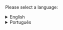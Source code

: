 Please select a language: 

<details>
  <summary> English  </summary>

# Netflix-API
The application is an API that provides functionality related to the Netflix catalog, including movies and TV shows. The API is implemented using the Spring Boot framework in Java.

### Features
1. Select all Movies <br/>
Endpoint: GET /api/films <br/>
Description: Returns all the films in the catalog.
2. Select all TV shows<br/>
Endpoint: GET /api/tvshows <br/>
Description: Returns all the TV shows in the catalog.
3. Select by name <br/>
Endpoint: GET /api/{name} <br/>
Description: Returns the shows that match the name provided.
4. Select by release year <br/>
Endpoint: GET /api/{year} <br/>
Description: Returns the shows whose release year is greater than or equal to the value provided.
5. Select by note <br/>
Endpoint: GET /api/notaMaiorIgual/{nota} <br/>
Description: Returns the shows whose note is greater than or equal to the value provided.
6. Register a show <br/>
Endpoint: POST /api <br/>
Description: Adds a new show to the catalog. <br/>
Request body: Show object containing the details of the show to be registered.
7. Editing a show <br/>
Endpoint: PUT /api <br/>
Description: Edits the details of an existing show in the catalog. <br/>
Request body: Show object containing the updated show details.
8. Remove a show <br/>
Endpoint: DELETE /api/{id} <br/>
Description: Removes a show from the catalog based on the ID provided. <br/>
Parameter: id - ID of the show to be removed.
9. Sort shows by name <br/>
Endpoint: GET /api/odernarNomes <br/>
Description: Returns the shows in the catalog sorted alphabetically by title.
10.   Show counter <br/>
Endpoint: GET /api/counter <br/>
Description: Returns the total number of shows in the catalog.
11.  Movie counter <br/>
Endpoint: GET /api/films/counter <br/>
Description: Returns the total number of movies in the catalog.
12.  TV shows counter <br/>
Endpoint: GET /api/tvshows/counter <br/>
Description: Returns the total number of TV shows in the catalog.
13.  API status <br/>
Endpoint: GET /status <br/>
Description: Returns the API status. <br/>
Response: ResponseEntity with HTTP status 201 (CREATED).
14.  Home <br/>
Endpoint: GET /      <br/>
Description: Returns a welcome message.
15.  Welcome <br/>
Endpoint: GET /welcome <br/>
Description: Returns a generic welcome message.
16.  Welcome with Name <br/>
Endpoint: GET /welcome/{name}  <br/>
Description: Returns a personalized welcome message based on the name provided.<br/>
Parameter: name - Name to customize the welcome message. Select all movies

### Project structure
The application is organized into packages as follows:<br/>
br.com.projeto.api.controle: Contains the REST controllers that define the API endpoints. <br/>
br.com.projeto.api.modelo: Contains the model classes, including the Show class. <br/>
br.com.projeto.api.repositorio: Contains the Repository interface for data access. <br/>
br.com.projeto.api.servico: Contains the Service class that implements the API's functionalities. 
 
### Requirements
The application has the following dependencies:
- Spring Boot
- Spring Web
- Spring Data JPA
- Spring validation <br/>

 <b> Make sure you have the dependencies configured correctly for the application to run. </b>

</details>

<details>
  <summary> Português  </summary>

# API-Netflix
A aplicação é uma API que fornece funcionalidades relacionadas ao catálogo da Netflix, incluindo filmes e programas de TV. A API é implementada usando o framework Spring Boot em Java.

## Funcionalidades
#### 1. Selecionar todos os filmes
Endpoint: GET /api/filmes <br/>
Descrição: Retorna todos os filmes presentes no catálogo.
#### 2. Selecionar todos os TV shows
Endpoint: GET /api/tvshows <br/>
Descrição: Retorna todos os programas de TV presentes no catálogo.
#### 3. Selecionar pelo nome
Endpoint: GET /api/{nome} <br/>
Descrição: Retorna os shows que correspondem ao nome fornecido.
#### 4. Selecionar pelo ano de lançamento
Endpoint: GET /api/{ano} <br/>
Descrição: Retorna os shows cujo ano de lançamento é maior ou igual ao valor fornecido.
#### 5. Selecionar pela nota
Endpoint: GET /api/notaMaiorIgual/{nota} <br/>
Descrição: Retorna os shows cuja nota é maior ou igual ao valor fornecido.
#### 6. Cadastrar um show
Endpoint: POST /api <br/>
Descrição: Cadastra um novo show no catálogo. <br/>
Corpo da requisição: Objeto Show contendo os detalhes do show a ser cadastrado.
#### 7. Editar um show
Endpoint: PUT /api <br/>
Descrição: Edita os detalhes de um show existente no catálogo. <br/>
Corpo da requisição: Objeto Show contendo os detalhes atualizados do show.
#### 8. Remover um show
Endpoint: DELETE /api/{id} <br/>
Descrição: Remove um show do catálogo com base no ID fornecido. <br/>
Parâmetro: id - ID do show a ser removido.
#### 9. Ordenar shows pelo nome
Endpoint: GET /api/odernarNomes <br/>
Descrição: Retorna os shows do catálogo ordenados em ordem alfabética pelo título.
#### 10.  Contador de shows
Endpoint: GET /api/contador <br/>
Descrição: Retorna o número total de shows no catálogo.
#### 11.  Contador de filmes
Endpoint: GET /api/filmes/contador <br/>
Descrição: Retorna o número total de filmes no catálogo.
#### 12.  Contador de TV shows
Endpoint: GET /api/tvshows/contador <br/>
Descrição: Retorna o número total de programas de TV no catálogo.
#### 13.  Status da API
Endpoint: GET /status <br/>
Descrição: Retorna o status da API.
Resposta: ResponseEntity com status HTTP 201 (CREATED).
#### 14.  Home
Endpoint: GET /      <br/>
Descrição: Retorna uma mensagem de boas-vindas.
#### 15.  Boas-vindas
Endpoint: GET /boasVindas<br/>
Descrição: Retorna uma mensagem de boas-vindas genérica.
#### 16.  Boas-vindas com Nome
Endpoint: GET /boasVindas/{nome} <br/>
Descrição: Retorna uma mensagem de boas-vindas personalizada com base no nome fornecido.<br/>
Parâmetro: nome - Nome para personalizar a mensagem de boas-vindas.

## Estrutura do Projeto
A aplicação é organizada em pacotes da seguinte maneira:

br.com.projeto.api.controle: Contém os controladores REST que definem os endpoints da API. <br/>
br.com.projeto.api.modelo: Contém as classes de modelo, incluindo a classe Show. <br/>
br.com.projeto.api.repositorio: Contém a interface Repositorio para acesso aos dados. <br/>
br.com.projeto.api.servico: Contém a classe Servico que implementa as funcionalidades da API. <br/>

## Requisitos
A aplicação possui as seguintes dependências:
- Spring Boot
- Spring Web
- Spring Data JPA
- Spring Validation <br/>
<b> Certifique-se de ter as dependências corretamente configuradas para a execução da aplicação. </b> <br/>

</details>